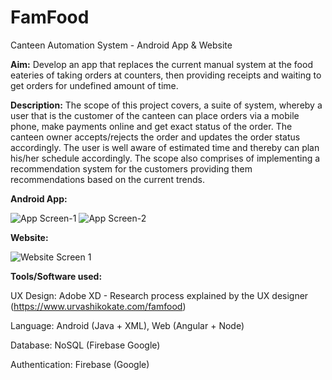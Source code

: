 # FamFood
Canteen Automation System - Android App &amp; Website

**Aim:** Develop an app that replaces the current manual system at the food eateries of taking orders at counters, then providing receipts and waiting to get orders for undefined amount of time.

**Description:**
The scope of this project covers, a suite of system, whereby a user that is the customer of the canteen can place orders via a mobile phone, make payments online and get exact status of the order. The canteen owner accepts/rejects the order and updates the order status accordingly. The user is well aware of estimated time and thereby can plan his/her schedule accordingly.
The scope also comprises of implementing a recommendation system for the customers providing them recommendations based on the current trends.

**Android App:**

![App Screen-1](https://user-images.githubusercontent.com/29853549/119223613-0b696d80-bb18-11eb-881e-d51c939b0887.png)
![App Screen-2](https://user-images.githubusercontent.com/29853549/119223618-11f7e500-bb18-11eb-819d-082497cd605a.png)

**Website:**

![Website Screen 1](https://user-images.githubusercontent.com/29853549/119223651-38b61b80-bb18-11eb-8ba6-d3e519d3d532.png)


**Tools/Software used:**

UX Design: Adobe XD - Research process explained by the UX designer (https://www.urvashikokate.com/famfood)

Language: Android (Java + XML), Web (Angular + Node)

Database: NoSQL (Firebase Google)

Authentication: Firebase (Google)
